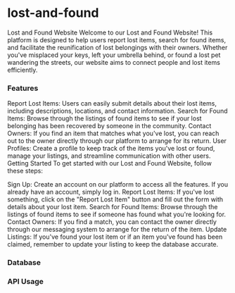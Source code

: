 # lost-and-found

Lost and Found Website
Welcome to our Lost and Found Website! This platform is designed to help users report lost items, search for found items, and facilitate the reunification of lost belongings with their owners. Whether you've misplaced your keys, left your umbrella behind, or found a lost pet wandering the streets, our website aims to connect people and lost items efficiently.

### Features
Report Lost Items: Users can easily submit details about their lost items, including descriptions, locations, and contact information.
Search for Found Items: Browse through the listings of found items to see if your lost belonging has been recovered by someone in the community.
Contact Owners: If you find an item that matches what you've lost, you can reach out to the owner directly through our platform to arrange for its return.
User Profiles: Create a profile to keep track of the items you've lost or found, manage your listings, and streamline communication with other users.
Getting Started
To get started with our Lost and Found Website, follow these steps:

Sign Up: Create an account on our platform to access all the features. If you already have an account, simply log in.
Report Lost Items: If you've lost something, click on the "Report Lost Item" button and fill out the form with details about your lost item.
Search for Found Items: Browse through the listings of found items to see if someone has found what you're looking for.
Contact Owners: If you find a match, you can contact the owner directly through our messaging system to arrange for the return of the item.
Update Listings: If you've found your lost item or if an item you've found has been claimed, remember to update your listing to keep the database accurate.

### Database

### API Usage
